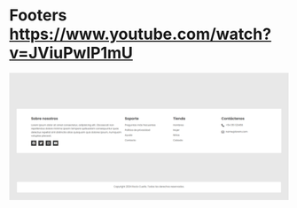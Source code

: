 # Footers https://www.youtube.com/watch?v=JViuPwlP1mU
<p align="center">
  <img src="preview.png" alt="preview del proyecto"  max-width="1600">
</p>